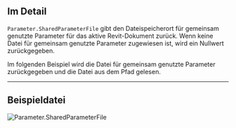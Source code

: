 ## Im Detail
`Parameter.SharedParameterFile` gibt den Dateispeicherort für gemeinsam genutzte Parameter für das aktive Revit-Dokument zurück. Wenn keine Datei für gemeinsam genutzte Parameter zugewiesen ist, wird ein Nullwert zurückgegeben.

Im folgenden Beispiel wird die Datei für gemeinsam genutzte Parameter zurückgegeben und die Datei aus dem Pfad gelesen.
___
## Beispieldatei

![Parameter.SharedParameterFile](./Revit.Elements.Parameter.SharedParameterFile_img.jpg)
